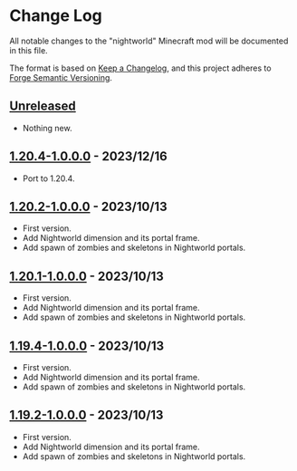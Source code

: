 # Change Log

All notable changes to the "nightworld" Minecraft mod will be documented in this file.

The format is based on [Keep a Changelog](https://keepachangelog.com/en/1.0.0/),
and this project adheres to [Forge Semantic Versioning](https://mcforge.readthedocs.io/en/latest/gettingstarted/versioning/#versioning).  

## [Unreleased]
- Nothing new.

## [1.20.4-1.0.0.0] - 2023/12/16
- Port to 1.20.4.

## [1.20.2-1.0.0.0] - 2023/10/13
- First version.
- Add Nightworld dimension and its portal frame.
- Add spawn of zombies and skeletons in Nightworld portals.

## [1.20.1-1.0.0.0] - 2023/10/13
- First version.
- Add Nightworld dimension and its portal frame.
- Add spawn of zombies and skeletons in Nightworld portals.

## [1.19.4-1.0.0.0] - 2023/10/13
- First version.
- Add Nightworld dimension and its portal frame.
- Add spawn of zombies and skeletons in Nightworld portals.

## [1.19.2-1.0.0.0] - 2023/10/13
- First version.
- Add Nightworld dimension and its portal frame.
- Add spawn of zombies and skeletons in Nightworld portals.

[Unreleased]: https://github.com/crystal-nest/nightworld

[1.20.4-1.0.0.0]: https://github.com/crystal-nest/nightworld/releases/tag/v1.20.4-1.0.0.0

[1.20.2-1.0.0.0]: https://github.com/crystal-nest/nightworld/releases/tag/v1.20.2-1.0.0.0

[1.20.1-1.0.0.0]: https://github.com/crystal-nest/nightworld/releases/tag/v1.20.1-1.0.0.0

[1.19.4-1.0.0.0]: https://github.com/crystal-nest/nightworld/releases/tag/v1.19.4-1.0.0.0

[1.19.2-1.0.0.0]: https://github.com/crystal-nest/nightworld/releases/tag/v1.19.2-1.0.0.0
